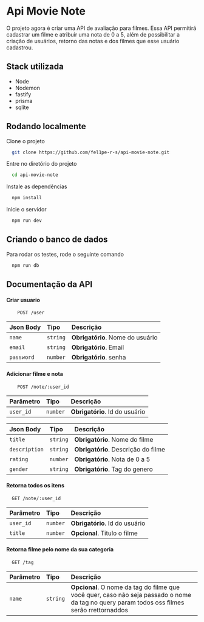 
# Api Movie Note

O projeto agora é criar uma API de avaliação para filmes. Essa API permitirá cadastrar um filme e atribuir uma nota de 0 a 5, além de possibilitar a criação de usuários, retorno das notas e dos filmes que esse usuário cadastrou.


## Stack utilizada

* Node
* Nodemon
* fastify
* prisma
* sqlite


## Rodando localmente

Clone o projeto

```bash
  git clone https://github.com/fel1pe-r-s/api-movie-note.git
```

Entre no diretório do projeto

```bash
  cd api-movie-note
```

Instale as dependências

```bash
  npm install
```

Inicie o servidor

```bash
  npm run dev
```


## Criando o banco de dados

Para rodar os testes, rode o seguinte comando

```bash
  npm run db
```


## Documentação da API

#### Criar usuario 
```http
    POST /user
```

| Json Body   | Tipo       | Descrição                           |
| :---------- | :--------- | :---------------------------------- |
| `name` | `string` | **Obrigatório**. Nome do usuário |
 `email` | `string` | **Obrigatório**. Email |
 `password` | `number` | **Obrigatório**. senha |
 
 #### Adicionar filme e nota 
```http
    POST /note/:user_id
```
| Parâmetro   | Tipo       | Descrição                           |
| :---------- | :--------- | :---------------------------------- |
| `user_id` | `number` | **Obrigatório**. Id do usuário |


| Json Body   | Tipo       | Descrição                           |
| :---------- | :--------- | :---------------------------------- |
| `title` | `string` | **Obrigatório**. Nome do filme |
 `description` | `string` | **Obrigatório**. Descrição do filme |
 `rating` | `number` | **Obrigatório**. Nota de 0 a 5 |
  `gender` | `string` | **Obrigatório**. Tag do genero |

#### Retorna todos os itens

```http
  GET /note/:user_id
```

| Parâmetro   | Tipo       | Descrição                           |
| :---------- | :--------- | :---------------------------------- |
| `user_id` | `number` | **Obrigatório**. Id do usuário |
 `title` | `number` | **Opcional**. Titulo o filme |

#### Retorna filme pelo nome da sua  categoria

```http
  GET /tag
```

| Parâmetro   | Tipo       | Descrição                                   |
| :---------- | :--------- | :------------------------------------------ |
| `name`      | `string` | **Opcional**. O nome da tag do filme que você quer, caso não seja passado  o nome da tag no query param todos oss filmes serão rrettornaddos |

